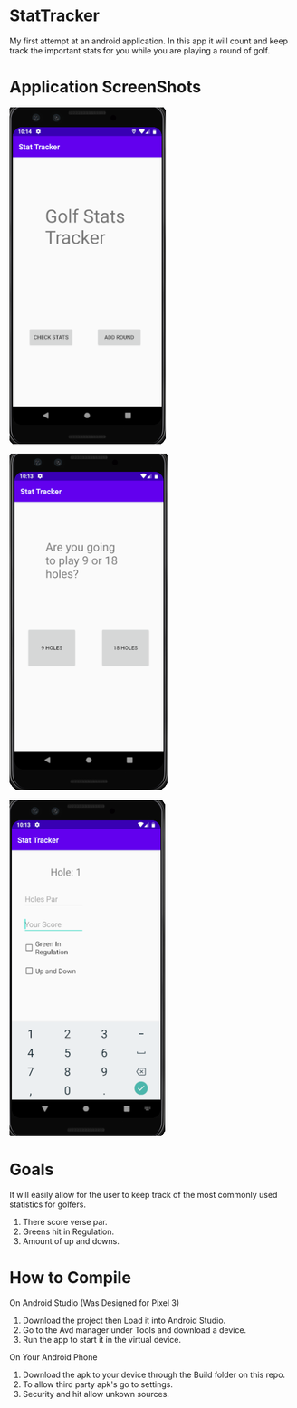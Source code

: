 # StatTracker
My first attempt at an android application. In this app it will count and keep track the important stats for you while you are playing a round of golf.

# Application ScreenShots
![](https://github.com/AlecQuiroga1/Sudoku/blob/master/images/Capture3.PNG)

![](https://github.com/AlecQuiroga1/Sudoku/blob/master/images/Capture.PNG)

![](https://github.com/AlecQuiroga1/Sudoku/blob/master/images/Capture2.PNG)

# Goals
It will easily allow for the user to keep track of the most commonly used statistics for golfers.
1. There score verse par.
2. Greens hit in Regulation.
3. Amount of up and downs.

# How to Compile

On Android Studio (Was Designed for Pixel 3)
1. Download the project then Load it into Android Studio.
2. Go to the Avd manager under Tools and download a device.
3. Run the app to start it in the virtual device.

On Your Android Phone
1. Download the apk to your device through the Build folder on this repo.
2. To allow third party apk's go to settings.
3. Security and hit allow unkown sources.
